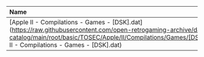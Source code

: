 |Name|Size|
|:---|---:|
|[Apple II - Compilations - Games - [DSK].dat](https://raw.githubusercontent.com/open-retrogaming-archive/dat-catalog/main/root/basic/TOSEC/Apple/II/Compilations/Games/[DSK]/Apple II - Compilations - Games - [DSK].dat)|57402|
